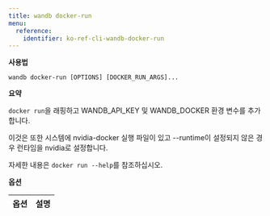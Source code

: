```yaml
---
title: wandb docker-run
menu:
  reference:
    identifier: ko-ref-cli-wandb-docker-run
---
```


**사용법**

`wandb docker-run [OPTIONS] [DOCKER_RUN_ARGS]...`

**요약**

`docker run`을 래핑하고 WANDB_API_KEY 및 WANDB_DOCKER 환경 변수를 추가합니다.

이것은 또한 시스템에 nvidia-docker 실행 파일이 있고 --runtime이 설정되지 않은 경우 런타임을 nvidia로 설정합니다.

자세한 내용은 `docker run --help`를 참조하십시오.

**옵션**

| **옵션** | **설명** |
| :--- | :--- |

